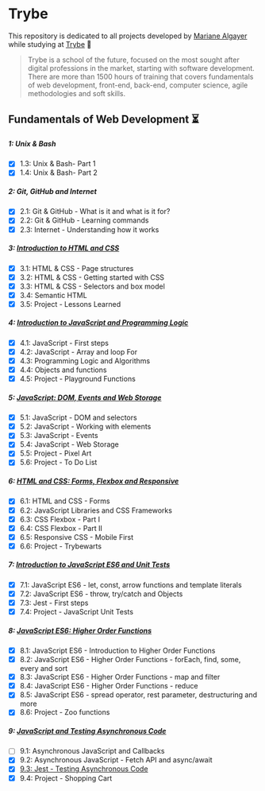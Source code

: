 # Trybe

This repository is dedicated to all projects developed by [Mariane Algayer](https://www.linkedin.com/in/mariane-albuquerque-algayer) while studying at [Trybe](https://www.betrybe.com/) :rocket:

> Trybe is a school of the future, focused on the most sought after digital professions in the market, starting with software development. There are more than 1500 hours of training that covers fundamentals of web development, front-end, back-end, computer science, agile methodologies and soft skills.

## Fundamentals of Web Development :hourglass_flowing_sand:

##### 1: Unix & Bash

- [x] 1.3: Unix & Bash- Part 1
- [x] 1.4: Unix & Bash- Part 2

##### 2: Git, GitHub and Internet

- [x] 2.1: Git & GitHub - What is it and what is it for?
- [x] 2.2: Git & GitHub - Learning commands
- [x] 2.3: Internet - Understanding how it works

##### 3: [Introduction to HTML and CSS](https://github.com/MarianeAlgayer/trybe-exercises/tree/main/01-fundamentals/03-introduction-to-html-css)

- [x] 3.1: HTML & CSS - Page structures
- [x] 3.2: HTML & CSS - Getting started with CSS
- [x] 3.3: HTML & CSS - Selectors and box model
- [x] 3.4: Semantic HTML
- [x] 3.5: Project - Lessons Learned

##### 4: [Introduction to JavaScript and Programming Logic](https://github.com/MarianeAlgayer/trybe-exercises/tree/main/01-fundamentals/04-introduction-to-javascript-programming-logic)

- [x] 4.1: JavaScript - First steps
- [x] 4.2: JavaScript - Array and loop For
- [x] 4.3: Programming Logic and Algorithms
- [x] 4.4: Objects and functions
- [x] 4.5: Project - Playground Functions

##### 5: [JavaScript: DOM, Events and Web Storage](https://github.com/MarianeAlgayer/trybe-exercises/tree/main/01-fundamentals/05-javascript-dom-events-and-web-storage)

- [x] 5.1: JavaScript - DOM and selectors
- [x] 5.2: JavaScript - Working with elements
- [x] 5.3: JavaScript - Events
- [x] 5.4: JavaScript - Web Storage
- [x] 5.5: Project - Pixel Art
- [x] 5.6: Project - To Do List

##### 6: [HTML and CSS: Forms, Flexbox and Responsive](https://github.com/MarianeAlgayer/trybe-exercises/tree/main/01-fundamentals/06-html-css-forms-flexbox-and-responsive)

- [x] 6.1: HTML and CSS - Forms
- [x] 6.2: JavaScript Libraries and CSS Frameworks
- [x] 6.3: CSS Flexbox - Part I
- [x] 6.4: CSS Flexbox - Part II
- [x] 6.5: Responsive CSS - Mobile First
- [x] 6.6: Project - Trybewarts

##### 7: [Introduction to JavaScript ES6 and Unit Tests](https://github.com/MarianeAlgayer/trybe-exercises/tree/main/01-fundamentals/07-introduction-to-javascript-es6-and-unit-tests)

- [x] 7.1: JavaScript ES6 - let, const, arrow functions and template literals
- [x] 7.2: JavaScript ES6 - throw, try/catch and Objects
- [x] 7.3: Jest - First steps
- [x] 7.4: Project - JavaScript Unit Tests

##### 8: [JavaScript ES6: Higher Order Functions](https://github.com/MarianeAlgayer/trybe-exercises/tree/main/01-fundamentals/08-javascript-es6-higher-order-functions)

- [x] 8.1: JavaScript ES6 - Introduction to Higher Order Functions
- [x] 8.2: JavaScript ES6 - Higher Order Functions - forEach, find, some, every and sort
- [x] 8.3: JavaScript ES6 - Higher Order Functions - map and filter
- [x] 8.4: JavaScript ES6 - Higher Order Functions - reduce
- [x] 8.5: JavaScript ES6 - spread operator, rest parameter, destructuring and more
- [x] 8.6: Project - Zoo functions

##### 9: [JavaScript and Testing Asynchronous Code](https://github.com/MarianeAlgayer/trybe-exercises/tree/main/01-fundamentals/09-javascript-and-testing-asynchronous-code)

- [ ] 9.1: Asynchronous JavaScript and Callbacks
- [x] 9.2: Asynchronous JavaScript - Fetch API and async/await
- [x] [9.3: Jest - Testing Asynchronous Code](https://github.com/MarianeAlgayer/9.3-content-async-test)
- [x] 9.4: Project - Shopping Cart
